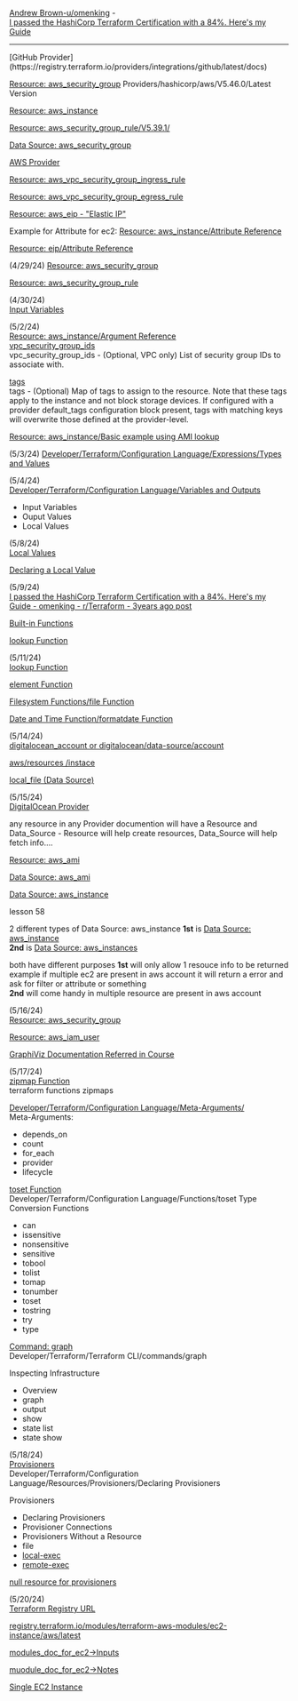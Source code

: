 [Andrew Brown-u/omenking](https://www.reddit.com/user/omenking/) -  
[I passed the HashiCorp Terraform Certification with a 84%. Here's my Guide](https://www.reddit.com/r/Terraform/comments/pcrvk6/i_passed_the_hashicorp_terraform_certification/)

<hr>
[GitHub Provider](https://registry.terraform.io/providers/integrations/github/latest/docs)

[Resource: aws_security_group](https://registry.terraform.io/providers/hashicorp/aws/latest/docs/resources/security_group)
Providers/hashicorp/aws/V5.46.0/Latest Version  

[Resource: aws_instance](https://registry.terraform.io/providers/hashicorp/aws/latest/docs/resources/instance)  

[Resource: aws_security_group_rule/V5.39.1/](https://registry.terraform.io/providers/hashicorp/aws/5.39.1/docs/resources/security_group_rule.html)

[Data Source: aws_security_group](https://registry.terraform.io/providers/hashicorp/aws/latest/docs/data-sources/security_group)

[AWS Provider](https://registry.terraform.io/providers/hashicorp/aws/latest/docs)

[Resource: aws_vpc_security_group_ingress_rule](https://registry.terraform.io/providers/hashicorp/aws/latest/docs/resources/vpc_security_group_ingress_rule.html)

[Resource: aws_vpc_security_group_egress_rule](https://registry.terraform.io/providers/-/aws/latest/docs/resources/vpc_security_group_egress_rule)


[Resource: aws_eip - "Elastic IP"](https://registry.terraform.io/providers/hashicorp/aws/latest/docs/resources/eip)

Example for Attribute for ec2: [Resource: aws_instance/Attribute Reference](https://registry.terraform.io/providers/hashicorp/aws/latest/docs/resources/instance#attribute-reference)

[Resource: eip/Attribute Reference](https://registry.terraform.io/providers/hashicorp/aws/latest/docs/resources/eip)

(4/29/24)
[Resource: aws_security_group](https://registry.terraform.io/providers/hashicorp/aws/latest/docs/resources/security_group)

[Resource: aws_security_group_rule](https://registry.terraform.io/providers/hashicorp/aws/latest/docs/resources/security_group_rule)

(4/30/24)  
[Input Variables](https://developer.hashicorp.com/terraform/language/values/variables)

(5/2/24)  
[Resource: aws_instance/Argument Reference](https://registry.terraform.io/providers/hashicorp/aws/latest/docs/resources/instance#argument-reference)  
[vpc_security_group_ids](https://registry.terraform.io/providers/hashicorp/aws/latest/docs/resources/instance#vpc_security_group_ids)  
vpc_security_group_ids - (Optional, VPC only) List of security group IDs to associate with.

[tags](https://registry.terraform.io/providers/hashicorp/aws/latest/docs/resources/instance#tags)  
tags - (Optional) Map of tags to assign to the resource. Note that these tags apply to the instance and not block storage devices. If configured with a provider default_tags configuration block present, tags with matching keys will overwrite those defined at the provider-level.  


[Resource: aws_instance/Basic example using AMI lookup](https://registry.terraform.io/providers/hashicorp/aws/latest/docs/resources/instance)


(5/3/24)
[Developer/Terraform/Configuration Language/Expressions/Types and Values](https://developer.hashicorp.com/terraform/language/expressions/types#)


(5/4/24)  
[Developer/Terraform/Configuration Language/Variables and Outputs](https://developer.hashicorp.com/terraform/language/values)  
- Input Variables
- Ouput Values
- Local Values

(5/8/24)  
[Local Values](https://developer.hashicorp.com/terraform/language/values/locals)

[Declaring a Local Value](https://developer.hashicorp.com/terraform/language/values/locals#declaring-a-local-value)  

(5/9/24)  
[I passed the HashiCorp Terraform Certification with a 84%. Here's my Guide - omenking - r/Terraform - 3years ago post](https://www.reddit.com/r/Terraform/comments/pcrvk6/i_passed_the_hashicorp_terraform_certification/?utm_source=share&utm_medium=web3x&utm_name=web3xcss&utm_term=1&utm_content=share_button)

[Built-in Functions](https://developer.hashicorp.com/terraform/language/functions)  

[lookup Function](https://developer.hashicorp.com/terraform/language/functions/lookup)  

(5/11/24)  
[lookup Function](https://developer.hashicorp.com/terraform/language/functions/lookup)  

[element Function](https://developer.hashicorp.com/terraform/language/functions/element)  

[Filesystem Functions/file Function](https://developer.hashicorp.com/terraform/language/functions/file)  

[Date and Time Function/formatdate Function](https://developer.hashicorp.com/terraform/language/functions/formatdate)

(5/14/24)  
[digitalocean_account or digitalocean/data-source/account](https://registry.terraform.io/providers/digitalocean/digitalocean/latest/docs/data-sources/account)

[aws/resources /instace](https://registry.terraform.io/providers/hashicorp/aws/latest/docs/resources/instance)

[local_file (Data Source)](https://registry.terraform.io/providers/hashicorp/local/latest/docs/data-sources/file)

(5/15/24)  
[DigitalOcean Provider](https://registry.terraform.io/providers/digitalocean/digitalocean/latest/docs)  

any resource in any Provider documention will have a Resource and Data_Source - Resource will help create resources, Data_Source will help fetch info....  

[Resource: aws_ami](https://registry.terraform.io/providers/hashicorp/aws/latest/docs/resources/ami)  

[Data Source: aws_ami](https://registry.terraform.io/providers/hashicorp/aws/latest/docs/data-sources/ami)  

[Data Source: aws_instance](https://registry.terraform.io/providers/hashicorp/aws/latest/docs/data-sources/instance)  

lesson 58

2 different types of Data Source: aws_instance
**1st** is [Data Source: aws_instance](https://registry.terraform.io/providers/hashicorp/aws/latest/docs/data-sources/instance)  
**2nd** is [Data Source: aws_instances](https://registry.terraform.io/providers/hashicorp/aws/latest/docs/data-sources/instances)

both have different purposes **1st** will only allow 1 resouce info to be returned example if multiple ec2 are present in aws account it will return a error and ask for filter or attribute or something  
**2nd** will come handy in multiple resource are present in aws account


(5/16/24)  
[Resource: aws_security_group](https://registry.terraform.io/providers/hashicorp/aws/latest/docs/resources/security_group.html)

[Resource: aws_iam_user](https://registry.terraform.io/providers/hashicorp/aws/latest/docs/resources/iam_user)

[GraphiViz Documentation Referred in Course](https://graphviz.gitlab.io/download/)

(5/17/24)  
[zipmap Function](https://developer.hashicorp.com/terraform/language/functions/zipmap)  
terraform functions zipmaps  

[Developer/Terraform/Configuration Language/Meta-Arguments/](https://developer.hashicorp.com/terraform/language/meta-arguments/depends_on)  
Meta-Arguments:
- depends_on
- count
- for_each
- provider
- lifecycle


[toset Function](https://developer.hashicorp.com/terraform/language/functions/toset)  
Developer/Terraform/Configuration Language/Functions/toset
Type Conversion Functions
- can
- issensitive
- nonsensitive
- sensitive
- tobool
- tolist
- tomap
- tonumber
- toset
- tostring
- try
- type

[Command: graph](https://developer.hashicorp.com/terraform/cli/commands/graph)  
Developer/Terraform/Terraform CLI/commands/graph

Inspecting Infrastructure
- Overview
- graph
- output
- show
- state list
- state show

(5/18/24)  
[Provisioners](https://developer.hashicorp.com/terraform/language/resources/provisioners/syntax)  
Developer/Terraform/Configuration Language/Resources/Provisioners/Declaring Provisioners  

Provisioners
- Declaring Provisioners
- Provisioner Connections
- Provisioners Without a Resource
- file
- [local-exec](https://developer.hashicorp.com/terraform/language/resources/provisioners/local-exec)  
- [remote-exec](https://developer.hashicorp.com/terraform/language/resources/provisioners/remote-exec)
   

[null resource for provisioners](https://registry.terraform.io/providers/hashicorp/null/latest/docs/resources/resource)

(5/20/24)  
[Terraform Registry URL](https://registry.terraform.io/)  

[registry.terraform.io/modules/terraform-aws-modules/ec2-instance/aws/latest](https://registry.terraform.io/modules/terraform-aws-modules/ec2-instance/aws/latest)

[modules_doc_for_ec2->Inputs](https://registry.terraform.io/modules/terraform-aws-modules/ec2-instance/aws/latest#inputs)

[muodule_doc_for_ec2->Notes](https://registry.terraform.io/modules/terraform-aws-modules/ec2-instance/aws/latest#notes)

[Single EC2 Instance](https://registry.terraform.io/modules/terraform-aws-modules/ec2-instance/aws/latest#single-ec2-instance)
